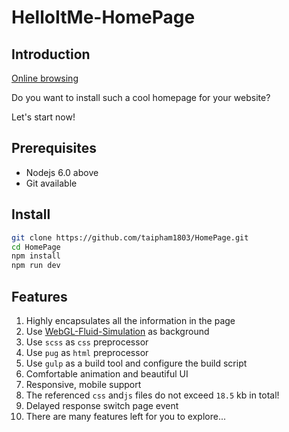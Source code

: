 # HelloItMe-HomePage

## Introduction

[Online browsing](http://taiph.hashnode.com)

Do you want to install such a cool homepage for your website?

Let's start now!



## Prerequisites

- Nodejs 6.0 above
- Git available

## Install

```sh
git clone https://github.com/taipham1803/HomePage.git
cd HomePage
npm install
npm run dev
```

## Features

1. Highly encapsulates all the information in the page
2. Use [WebGL-Fluid-Simulation](https://github.com/PavelDoGreat/WebGL-Fluid-Simulation/) as background
3. Use `scss` as `css` preprocessor
4. Use `pug` as `html` preprocessor
5. Use `gulp` as a build tool and configure the build script
6. Comfortable animation and beautiful UI
7. Responsive, mobile support
8. The referenced `css` and`js` files do not exceed `18.5` kb in total!
9. Delayed response switch page event
10. There are many features left for you to explore...
